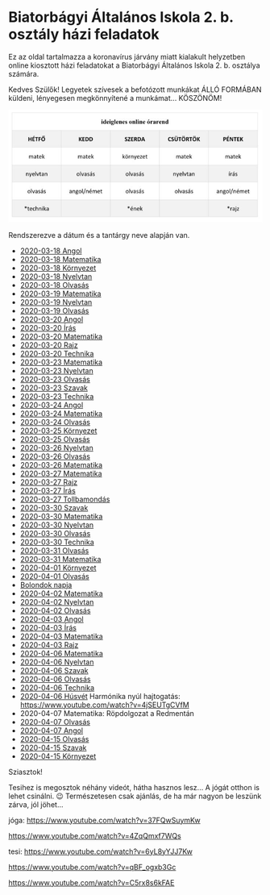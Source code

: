 # Biatorbágyi Általános Iskola 2. b. osztály házi feladatok

Ez az oldal tartalmazza a koronavírus járvány miatt kialakult helyzetben
online kiosztott házi feladatokat a Biatorbágyi Általános Iskola 2. b. osztálya
számára.

Kedves Szülők!
Legyetek szívesek a befotózott munkákat ÁLLÓ FORMÁBAN küldeni, lényegesen megkönnyítené a munkámat... KÖSZÖNÖM!

![Órarend](orarend.jpg)

Rendszerezve a dátum és a tantárgy neve alapján van.

* [2020-03-18 Angol](2020-03-18-angol.md)
* [2020-03-18 Matematika](2020-03-18-matematika.md)
* [2020-03-18 Környezet](2020-03-18-kornyezet.md)
* [2020-03-18 Nyelvtan](2020-03-18-nyelvtan.md)
* [2020-03-18 Olvasás](2020-03-18-olvasas.md)
* [2020-03-19 Matematika](2020-03-19-matematika.md)
* [2020-03-19 Nyelvtan](2020-03-19-nyelvtan.md)
* [2020-03-19 Olvasás](2020-03-19-olvasas.md)
* [2020-03-20 Angol](2020-03-20-angol.md)
* [2020-03-20 Írás](2020-03-20-iras.md)
* [2020-03-20 Matematika](2020-03-20-matematika.md)
* [2020-03-20 Rajz](2020-03-20-rajz.md)
* [2020-03-20 Technika](2020-03-20-technika.md)
* [2020-03-23 Matematika](2020-03-23-matematika.md)
* [2020-03-23 Nyelvtan](2020-03-23-nyelvtan.md)
* [2020-03-23 Olvasás](2020-03-23-olvasas.md)
* [2020-03-23 Szavak](2020-03-23-szavak.md)
* [2020-03-23 Technika](2020-03-23-technika.md)
* [2020-03-24 Angol](2020-03-24-angol.md)
* [2020-03-24 Matematika](2020-03-24-matematika.md)
* [2020-03-24 Olvasás](2020-03-24-olvasas.md)
* [2020-03-25 Környezet](2020-03-25-kornyezet.md)
* [2020-03-25 Olvasás](2020-03-25-olvasas.md)
* [2020-03-26 Nyelvtan](2020-03-26-nyelvtan.md)
* [2020-03-26 Olvasás](2020-03-26-olvasas.md)
* [2020-03-26 Matematika](2020-03-26-matematika.md)
* [2020-03-27 Matematika](2020-03-27-matematika.md)
* [2020-03-27 Rajz](2020-03-27-rajz.md)
* [2020-03-27 Írás](2020-03-27-iras.md)
* [2020-03-27 Tollbamondás](2020-03-27-tollbamondas.md)
* [2020-03-30 Szavak](2020-03-30-szavak.md)
* [2020-03-30 Matematika](2020-03-30-matematika.md)
* [2020-03-30 Nyelvtan](2020-03-30-nyelvtan.md)
* [2020-03-30 Olvasás](2020-03-30-olvasas.md)
* [2020-03-30 Technika](2020-03-30-technika.md)
* [2020-03-31 Olvasás](2020-03-31-olvasas.pdf)
* [2020-03-31 Matematika](2020-03-31-matematika.md)
* [2020-04-01 Környezet](2020-04-01-kornyezet.md)
* [2020-04-01 Olvasás](2020-04-01-olvasas.md)
* [Bolondok napja](2020-04-01-bolondok-napja.pdf)
* [2020-04-02 Matematika](2020-04-02-matematika.md)
* [2020-04-02 Nyelvtan](2020-04-02-nyelvtan.md)
* [2020-04-02 Olvasás](2020-04-02-olvasas.md)
* [2020-04-03 Angol](2020-04-03-angol.md)
* [2020-04-03 Írás](2020-04-03-iras.md)
* [2020-04-03 Matematika](2020-04-03-matematika.md)
* [2020-04-03 Rajz](2020-04-03-rajz.md)
* [2020-04-06 Matematika](2020-04-06-matematika.md)
* [2020-04-06 Nyelvtan](2020-04-06-nyelvtan.md)
* [2020-04-06 Szavak](2020-04-06-szavak.md)
* [2020-04-06 Olvasás](2020-04-06-olvasas.md)
* [2020-04-06 Technika](2020-04-06-technika.pdf)
* [2020-04-06 Húsvét](2020-04-06-husvet.pdf) Harmónika nyúl hajtogatás: https://www.youtube.com/watch?v=4jSEUTgCVfM
* 2020-04-07 Matematika: Röpdolgozat a Redmentán
* [2020-04-07 Olvasás](2020-04-07-olvasas.md)
* [2020-04-07 Angol](2020-04-07-angol.md)
* [2020-04-15 Olvasás](2020-04-15-olvasas.md)
* [2020-04-15 Szavak](2020-04-15-szavak.jpg)
* [2020-04-15 Környezet](2020-04-15-kornyezet.md)


Sziasztok!

Tesihez is megosztok néhány videót, hátha hasznos lesz... A jógát otthon is lehet csinálni. 😉
Természetesen csak ajánlás, de ha már nagyon be leszünk zárva, jól jöhet...

jóga: https://www.youtube.com/watch?v=37FQwSuymKw

https://www.youtube.com/watch?v=4ZqQmxf7WQs

tesi: https://www.youtube.com/watch?v=6yL8yYJJ7Kw

https://www.youtube.com/watch?v=qBF_ogxb3Gc

https://www.youtube.com/watch?v=C5rx8s6kFAE
